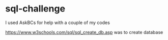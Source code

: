 # sql-challenge

I used AskBCs for help with a couple of my codes

https://www.w3schools.com/sql/sql_create_db.asp was to create database
